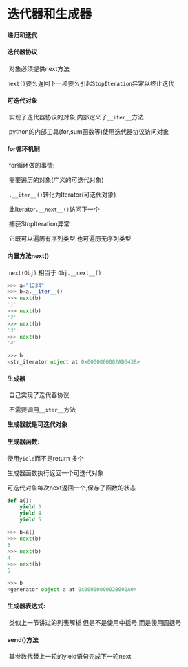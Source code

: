 # 迭代器和生成器

#### 递归和迭代

#### 迭代器协议

​    对象必须提供next方法

​    `next()`要么返回下一项要么引起`StopIteration`异常以终止迭代

#### 可迭代对象

​    实现了迭代器协议的对象,内部定义了`__iter__`方法

​    python的内部工具(for,sum函数等)使用迭代器协议访问对象

#### for循环机制

​    for循环做的事情:

​        需要遍历的对象(广义的可迭代对象)

​        `.__iter__()`转化为Iterator(可迭代对象)

​        此Iterator`.__next__()`访问下一个

​        捕获StopIteration异常

​    它既可以遍历有序列类型 也可遍历无序列类型

#### 内置方法next()

​    `next(Obj)` 相当于 `Obj.__next__()`

```python
>>> a="1234"
>>> b=a.__iter__()
>>> next(b)
'1'
>>> next(b)
'2'
>>> next(b)
'3'
>>> next(b)
'4'

>>> b
<str_iterator object at 0x0000000002AD6438>
```

#### 生成器

​    自己实现了迭代器协议

​    不需要调用`__iter__`方法

   **生成器就是可迭代对象**

#### 生成器函数:

使用`yield`而不是return 多个

生成器函数执行返回一个可迭代对象

可迭代对象每次next返回一个,保存了函数的状态

```python
def a():
    yield 3
    yield 4
    yield 5

>>> b=a()
>>> next(b)
3
>>> next(b)
4
>>> next(b)
5

>>> b
<generator object a at 0x0000000002B002A0>
```

#### 生成器表达式:

​    类似上一节讲过的列表解析 但是不是使用中括号,而是使用圆括号

#### send()方法

​    其参数代替上一轮的yield语句完成下一轮next